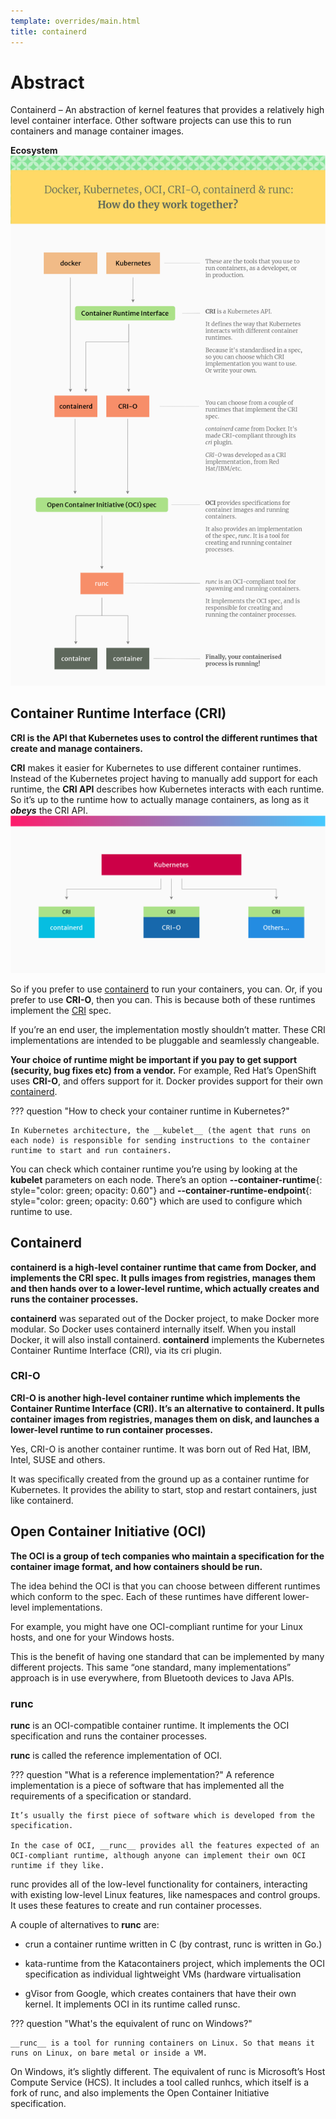```yaml
---
template: overrides/main.html
title: containerd
---
```


# Abstract

Containerd – An abstraction of kernel features that provides a relatively high level container interface. Other software projects can use this to run containers and manage container images.

__Ecosystem__
![Ecosystem](../../assets/images/Ecosystem.png "Ecosystem")

## Container Runtime Interface (CRI)

__CRI is the API that Kubernetes uses to control the different runtimes that create and manage containers.__

__CRI__ makes it easier for Kubernetes to use different container runtimes. Instead of the Kubernetes project having to manually add support for each runtime, the __CRI API__ describes how Kubernetes interacts with each runtime. So it’s up to the runtime how to actually manage containers, as long as it __*obeys*__ the CRI API.
![CRI](../../assets/images/CRI.png "CRI")

So if you prefer to use [containerd](#containerd) to run your containers, you can. Or, if you prefer to use __CRI-O__, then you can. This is because both of these runtimes implement the [CRI](#container-runtime-interface-cri) spec.

If you’re an end user, the implementation mostly shouldn’t matter. These CRI implementations are intended to be pluggable and seamlessly changeable.

__Your choice of runtime might be important if you pay to get support (security, bug fixes etc) from a vendor.__
For example, Red Hat’s OpenShift uses __CRI-O__, and offers support for it. Docker provides support for their own [containerd](#containerd).

<!-- <details>
<summary>How to check your container runtime in Kubernetes</summary>
In Kubernetes architecture, the kubelet (the agent that runs on each node) is responsible for sending instructions to the container runtime to start and run containers.

You can check which container runtime you’re using by looking at the kubelet parameters on each node. There’s an option --container-runtime and --container-runtime-endpoint which are used to configure which runtime to use.
</details> -->

??? question "How to check your container runtime in Kubernetes?"

    In Kubernetes architecture, the __kubelet__ (the agent that runs on each node) is responsible for sending instructions to the container runtime to start and run containers.

You can check which container runtime you’re using by looking at the __kubelet__ parameters on each node. There’s an option **--container-runtime**{: style="color: green; opacity: 0.60"} and **--container-runtime-endpoint**{: style="color: green; opacity: 0.60"} which are used to configure which runtime to use.

## Containerd

__containerd is a high-level container runtime that came from Docker, and implements the CRI spec. It pulls images from registries, manages them and then hands over to a lower-level runtime, which actually creates and runs the container processes.__

__containerd__ was separated out of the Docker project, to make Docker more modular.
 So Docker uses containerd internally itself. When you install Docker, it will also install containerd.
__containerd__ implements the Kubernetes Container Runtime Interface (CRI), via its cri plugin.

### CRI-O

__CRI-O is another high-level container runtime which implements the Container Runtime Interface (CRI). It’s an alternative to containerd. It pulls container images from registries, manages them on disk, and launches a lower-level runtime to run container processes.__

Yes, CRI-O is another container runtime. It was born out of Red Hat, IBM, Intel, SUSE and others.

It was specifically created from the ground up as a container runtime for Kubernetes. It provides the ability to start, stop and restart containers, just like containerd.

## Open Container Initiative (OCI)

__The OCI is a group of tech companies who maintain a specification for the container image format, and how containers should be run.__

The idea behind the OCI is that you can choose between different runtimes which conform to the spec. Each of these runtimes have different lower-level implementations.

For example, you might have one OCI-compliant runtime for your Linux hosts, and one for your Windows hosts.

This is the benefit of having one standard that can be implemented by many different projects. This same “one standard, many implementations” approach is in use everywhere, from Bluetooth devices to Java APIs.

### runc

__runc__ is an OCI-compatible container runtime. It implements the OCI specification and runs the container processes.

__runc__ is called the reference implementation of OCI.

??? question "What is a reference implementation?"
    A reference implementation is a piece of software that has implemented all the requirements of a specification or standard.

    It’s usually the first piece of software which is developed from the specification.

    In the case of OCI, __runc__ provides all the features expected of an OCI-compliant runtime, although anyone can implement their own OCI runtime if they like.

runc provides all of the low-level functionality for containers, interacting with existing low-level Linux features, like namespaces and control groups. It uses these features to create and run container processes.

A couple of alternatives to __runc__ are:

- crun a container runtime written in C (by contrast, runc is written in Go.)

- kata-runtime from the Katacontainers project, which implements the OCI specification as individual lightweight VMs (hardware virtualisation

- gVisor from Google, which creates containers that have their own kernel. It implements OCI in its runtime called runsc.

??? question "What's the equivalent of runc on Windows?"

    __runc__ is a tool for running containers on Linux. So that means it runs on Linux, on bare metal or inside a VM.

On Windows, it’s slightly different. The equivalent of runc is Microsoft’s Host Compute Service (HCS). It includes a tool called runhcs, which itself is a fork of runc, and also implements the Open Container Initiative specification.
